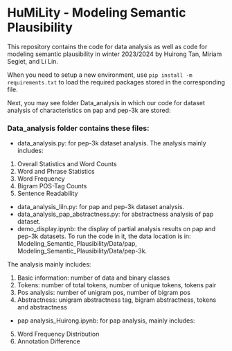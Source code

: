 # HuMiLity - Modeling Semantic Plausibility

This repository contains the code for data analysis as well as code for modeling semantic plausibility in winter 2023/2024 by Huirong Tan, Miriam Segiet, and Li Lin.

When you need to setup a new environment, use `pip install -m requirements.txt` to load the required packages stored in the corresponding file.

Next, you may see folder Data_analysis in which our code for dataset analysis of characteristics on pap and pep-3k are stored: 

### Data_analysis folder contains these files:
* data_analysis.py: for pep-3k dataset analysis. The analysis mainly includes:

1. Overall Statistics and Word Counts
2. Word and Phrase Statistics
3. Word Frequency
4. Bigram POS-Tag Counts
5. Sentence Readability


* data_analysis_liln.py: for pap and pep-3k dataset analysis.
* data_analysis_pap_abstractness.py: for abstractness analysis of pap dataset.
* demo_display.ipynb: the display of partial analysis results on pap and pep-3k datasets. To run the code in it, the data location is in: Modeling_Semantic_Plausibility/Data/pap, Modeling_Semantic_Plausibility/Data/pep-3k.

The analysis mainly includes:
1. Basic information: number of data and binary classes
2. Tokens: number of total tokens, number of unique tokens, tokens pair
3. Pos analysis: number of unigram pos, number of bigram pos
4. Abstractness: unigram abstractness tag, bigram abstractness, tokens and abstractness


* pap analysis_Huirong.ipynb: for pap analysis, mainly includes:
5.  Word Frequency Distribution
6. Annotation Difference

